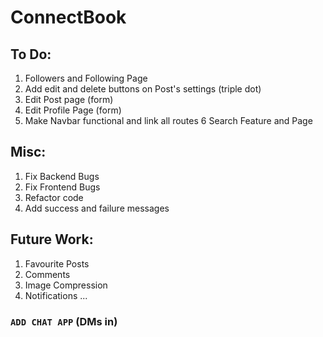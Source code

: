 # ConnectBook

## To Do:

1. Followers and Following Page
2. Add edit and delete buttons on Post's settings (triple dot)
3. Edit Post page (form)
4. Edit Profile Page (form)
5. Make Navbar functional and link all routes
   6 Search Feature and Page

## Misc:

1. Fix Backend Bugs
2. Fix Frontend Bugs
3. Refactor code
4. Add success and failure messages

## Future Work:

1. Favourite Posts
2. Comments
3. Image Compression
4. Notifications
   ...

### `ADD CHAT APP` (DMs in)
